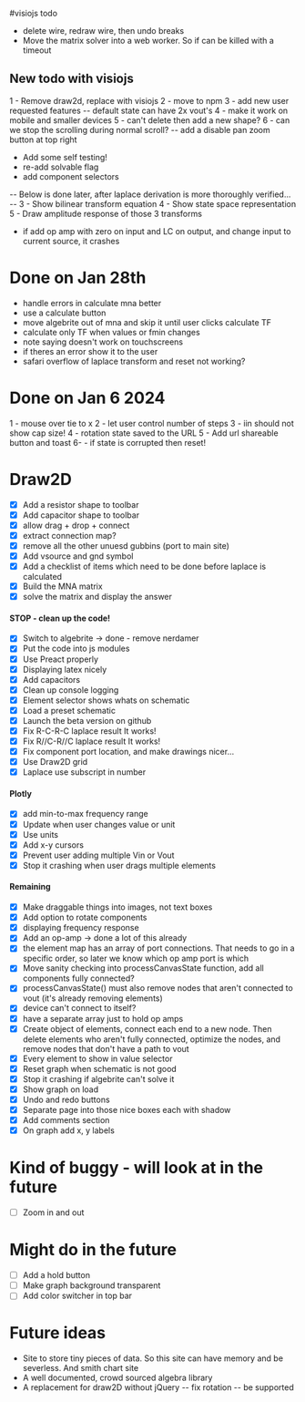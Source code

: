 #visiojs todo

- delete wire, redraw wire, then undo breaks
- Move the matrix solver into a web worker. So if can be killed with a timeout

## New todo with visiojs

1 - Remove draw2d, replace with visiojs
2 - move to npm
3 - add new user requested features
-- default state can have 2x vout's
4 - make it work on mobile and smaller devices
5 - can't delete then add a new shape?
6 - can we stop the scrolling during normal scroll?
-- add a disable pan zoom button at top right

- Add some self testing!
- re-add solvable flag
- add component selectors

-- Below is done later, after laplace derivation is more thoroughly verified... --
3 - Show bilinear transform equation
4 - Show state space representation
5 - Draw amplitude response of those 3 transforms

- if add op amp with zero on input and LC on output, and change input to current source, it crashes

# Done on Jan 28th

- handle errors in calculate mna better
- use a calculate button
- move algebrite out of mna and skip it until user clicks calculate TF
- calculate only TF when values or fmin changes
- note saying doesn't work on touchscreens
- if theres an error show it to the user
- safari overflow of laplace transform and reset not working?

# Done on Jan 6 2024

1 - mouse over tie to x
2 - let user control number of steps
3 - iin should not show cap size!
4 - rotation state saved to the URL
5 - Add url shareable button and toast
6- - if state is corrupted then reset!

# Draw2D

- [x] Add a resistor shape to toolbar
- [x] Add capacitor shape to toolbar
- [x] allow drag + drop + connect
- [x] extract connection map?
- [x] remove all the other unuesd gubbins (port to main site)
- [x] Add vsource and gnd symbol
- [x] Add a checklist of items which need to be done before laplace is calculated
- [x] Build the MNA matrix
- [x] solve the matrix and display the answer

#### STOP - clean up the code!

- [x] Switch to algebrite -> done - remove nerdamer
- [x] Put the code into js modules
- [x] Use Preact properly
- [x] Displaying latex nicely
- [x] Add capacitors
- [x] Clean up console logging
- [x] Element selector shows whats on schematic
- [x] Load a preset schematic
- [x] Launch the beta version on github
- [x] Fix R-C-R-C laplace result It works!
- [x] Fix R//C-R//C laplace result It works!
- [x] Fix component port location, and make drawings nicer...
- [x] Use Draw2D grid
- [x] Laplace use subscript in number

#### Plotly

- [x] add min-to-max frequency range
- [x] Update when user changes value or unit
- [x] Use units
- [x] Add x-y cursors
- [x] Prevent user adding multiple Vin or Vout
- [x] Stop it crashing when user drags multiple elements

#### Remaining

- [x] Make draggable things into images, not text boxes
- [x] Add option to rotate components
- [x] displaying frequency response
- [x] Add an op-amp -> done a lot of this already
- [x] the element map has an array of port connections. That needs to go in a specific order, so later we know which op amp port is which
- [x] Move sanity checking into processCanvasState function, add all components fully connected?
- [x] processCanvasState() must also remove nodes that aren't connected to vout (it's already removing elements)
- [x] device can't connect to itself?
- [x] have a separate array just to hold op amps
- [x] Create object of elements, connect each end to a new node. Then delete elements who aren't fully connected, optimize the nodes, and remove nodes that don't have a path to vout
- [x] Every element to show in value selector
- [x] Reset graph when schematic is not good
- [x] Stop it crashing if algebrite can't solve it
- [x] Show graph on load
- [x] Undo and redo buttons
- [x] Separate page into those nice boxes each with shadow
- [x] Add comments section
- [x] On graph add x, y labels

# Kind of buggy - will look at in the future

- [ ] Zoom in and out

# Might do in the future

- [ ] Add a hold button
- [ ] Make graph background transparent
- [ ] Add color switcher in top bar

# Future ideas

- Site to store tiny pieces of data. So this site can have memory and be severless. And smith chart site
- A well documented, crowd sourced algebra library
- A replacement for draw2D without jQuery
  -- fix rotation
  -- be supported
